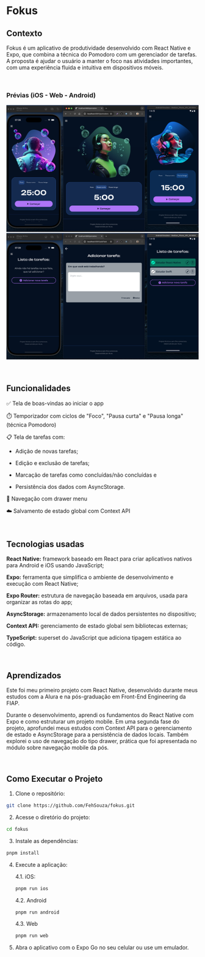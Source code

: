 # Fokus

## Contexto

Fokus é um aplicativo de produtividade desenvolvido com React Native e Expo, que combina a técnica do Pomodoro com um gerenciador de tarefas. A proposta é ajudar o usuário a manter o foco nas atividades importantes, com uma experiência fluida e intuitiva em dispositivos móveis.

&nbsp;

### Prévias (iOS - Web - Android)

![Preview da aplicação - Tela Pomodoro](assets/images/image-preview-1.png)
![Preview da aplicação - Telas de tarefa](assets/images/image-preview-2.png)

&nbsp;

## Funcionalidades

✅ Tela de boas-vindas ao iniciar o app

⏱️ Temporizador com ciclos de "Foco", "Pausa curta" e "Pausa longa" (técnica Pomodoro)

📋 Tela de tarefas com:

- Adição de novas tarefas;

- Edição e exclusão de tarefas;

- Marcação de tarefas como concluídas/não concluídas e

- Persistência dos dados com AsyncStorage.

📂 Navegação com drawer menu

☁️ Salvamento de estado global com Context API

&nbsp;

## Tecnologias usadas

**React Native:** framework baseado em React para criar aplicativos nativos para Android e iOS usando JavaScript;

**Expo:** ferramenta que simplifica o ambiente de desenvolvimento e execução com React Native;

**Expo Router:** estrutura de navegação baseada em arquivos, usada para organizar as rotas do app;

**AsyncStorage:** armazenamento local de dados persistentes no dispositivo;

**Context API:** gerenciamento de estado global sem bibliotecas externas;

**TypeScript:** superset do JavaScript que adiciona tipagem estática ao código.

&nbsp;

## Aprendizados

Este foi meu primeiro projeto com React Native, desenvolvido durante meus estudos com a Alura e na pós-graduação em Front-End Engineering da FIAP.

Durante o desenvolvimento, aprendi os fundamentos do React Native com Expo e como estruturar um projeto mobile. Em uma segunda fase do projeto, aprofundei meus estudos com Context API para o gerenciamento de estado e AsyncStorage para a persistência de dados locais. Também explorei o uso de navegação do tipo drawer, prática que foi apresentada no módulo sobre navegação mobile da pós.

&nbsp;

## Como Executar o Projeto

1. Clone o repositório:

```bash
git clone https://github.com/FehSouza/fokus.git
```

2. Acesse o diretório do projeto:

```bash
cd fokus
```

3. Instale as dependências:

```bash
pnpm install
```

4. Execute a aplicação:

   4.1. iOS:

   ```bash
   pnpm run ios
   ```

   4.2. Android

   ```bash
   pnpm run android
   ```

   4.3. Web

   ```bash
   pnpm run web
   ```

5. Abra o aplicativo com o Expo Go no seu celular ou use um emulador.
